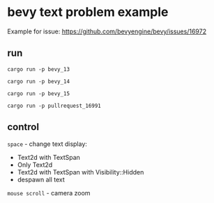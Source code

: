 # bevy text problem example

Example for issue: https://github.com/bevyengine/bevy/issues/16972

## run

```
cargo run -p bevy_13
```

```
cargo run -p bevy_14
```

```
cargo run -p bevy_15
```

```
cargo run -p pullrequest_16991
```

## control

``space`` - change text display:
- Text2d with TextSpan
- Only Text2d
- Text2d with TextSpan with Visibility::Hidden
- despawn all text

``mouse scroll`` - camera zoom
